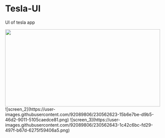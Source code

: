 # Tesla-UI
UI of tesla app


<img src="https://user-images.githubusercontent.com/92089806/230562612-6cde674c-3fa0-4f68-bf8e-3e8797a785b9.png" width="500" height="250">
![screen_2](https://user-images.githubusercontent.com/92089806/230562623-15b6e7be-d9b5-46d2-9011-5105caedce81.png)
![screen_3](https://user-images.githubusercontent.com/92089806/230562643-1c42c6bc-fd29-497f-b67d-6275f59406a5.png)

